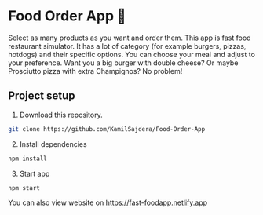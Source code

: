 
# Food Order App 🍔

Select as many products as you want and order them.
This app is fast food restaurant simulator. It has a lot of category (for example burgers, pizzas, hotdogs) and their specific options. You can choose your meal and adjust to your preference. Want you a big burger with double cheese? Or maybe Prosciutto pizza with extra Champignos? No problem! 




## Project setup

1. Download this repository.
```bash
git clone https://github.com/KamilSajdera/Food-Order-App
```
2. Install dependencies
```bash
npm install
```
3. Start app
```bash
npm start
```

You can also view website on https://fast-foodapp.netlify.app